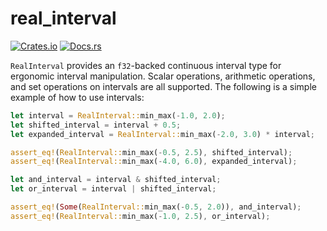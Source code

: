 # real_interval

[![Crates.io](https://img.shields.io/crates/v/real_interval.svg)](https://crates.io/crates/real_interval)
[![Docs.rs](https://docs.rs/real_interval/badge.svg)](https://docs.rs/real_interval)

`RealInterval` provides an `f32`-backed continuous interval type for ergonomic
interval manipulation. Scalar operations, arithmetic operations, and set operations
on intervals are all supported. The following is a simple example of how to use
intervals:

```rust
let interval = RealInterval::min_max(-1.0, 2.0);
let shifted_interval = interval + 0.5;
let expanded_interval = RealInterval::min_max(-2.0, 3.0) * interval;

assert_eq!(RealInterval::min_max(-0.5, 2.5), shifted_interval);
assert_eq!(RealInterval::min_max(-4.0, 6.0), expanded_interval);

let and_interval = interval & shifted_interval;
let or_interval = interval | shifted_interval;

assert_eq!(Some(RealInterval::min_max(-0.5, 2.0)), and_interval);
assert_eq!(RealInterval::min_max(-1.0, 2.5), or_interval);
```